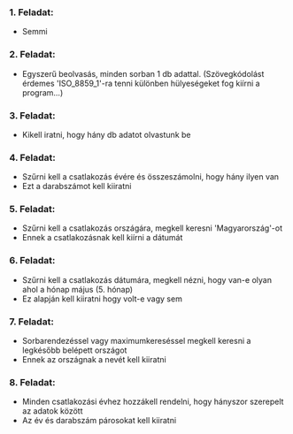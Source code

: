 ### 1. Feladat:
- Semmi

### 2. Feladat:
- Egyszerű beolvasás, minden sorban 1 db adattal. (Szövegkódolást érdemes 'ISO_8859_1'-ra tenni különben hülyeségeket fog kiírni a program...)

### 3. Feladat:
- Kikell iratni, hogy hány db adatot olvastunk be

### 4. Feladat:
- Szűrni kell a csatlakozás évére és összeszámolni, hogy hány ilyen van
- Ezt a darabszámot kell kiiratni

### 5. Feladat:
- Szűrni kell a csatlakozás országára, megkell keresni 'Magyarország'-ot
- Ennek a csatlakozásnak kell kiírni a dátumát

### 6. Feladat:
- Szűrni kell a csatlakozás dátumára, megkell nézni, hogy van-e olyan ahol a hónap május (5. hónap)
- Ez alapján kell kiiratni hogy volt-e vagy sem

### 7. Feladat:
- Sorbarendezéssel vagy maximumkereséssel megkell keresni a legkésőbb belépett országot
- Ennek az országnak a nevét kell kiiratni

### 8. Feladat:
- Minden csatlakozási évhez hozzákell rendelni, hogy hányszor szerepelt az adatok között
- Az év és darabszám párosokat kell kiiratni